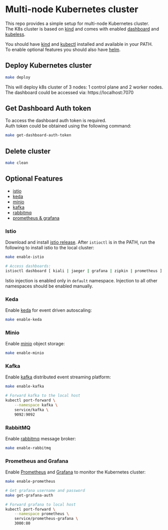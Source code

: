 # Multi-node Kubernetes cluster

This repo provides a simple setup for multi-node Kubernetes cluster.  
The K8s cluster is based on [kind](https://kind.sigs.k8s.io/) and comes with enabled [dashboard](https://kubernetes.io/docs/tasks/access-application-cluster/web-ui-dashboard/) and [kubeless](https://kubeless.io/).

You should have [kind](https://kind.sigs.k8s.io/docs/user/quick-start/) and [kubectl](https://kubernetes.io/docs/tasks/tools/install-kubectl/) installed and available in your PATH.  
To enable optional features you should also have [helm](https://helm.sh/docs/intro/install/).

## Deploy Kubernetes cluster

```sh
make deploy
```

This will deploy k8s cluster of 3 nodes: 1 control plane and 2 worker nodes.  
The dashboard could be accessed via: https://localhost:7070

## Get Dashboard Auth token

To access the dashboard auth token is required.  
Auth token could be obtained using the following command:

```sh
make get-dashboard-auth-token
```

## Delete cluster

```sh
make clean
```

## Optional Features

* [istio](#istio)
* [keda](#keda)
* [minio](#minio)
* [kafka](#kafka)
* [rabbitmq](#rabbitmq)
* [prometheus & grafana](#prometheus-and-grafana)

### Istio

Download and install [istio release](https://istio.io/latest/docs/setup/getting-started/#download).
After `istioctl` is in the PATH, run the following to install istio to the local cluster:
```sh
make enable-istio

# Access dashboards:
istioctl dashboard [ kiali | jaeger | grafana | zipkin | prometheus ]
```

Istio injection is enabled only in `default` namespace. Injection to all other namespaces should be enabled manually.

### Keda

Enable [keda](https://keda.sh/) for event driven autoscaling:
```sh
make enable-keda
```

### Minio

Enable [minio](https://min.io/) object storage:
```sh
make enable-minio
```

### Kafka

Enable [kafka](http://kafka.apache.org/) distributed event streaming platform:
```sh
make enable-kafka

# Forward kafka to the local host
kubectl port-forward \
    --namespace kafka \
    service/kafka \
    9092:9092
```

### RabbitMQ

Enable [rabbitmq](https://www.rabbitmq.com/) message broker:
```sh
make enable-rabbitmq
```

### Prometheus and Grafana

Enable [Prometheus](https://prometheus.io/) and [Grafana](https://grafana.com/) to monitor the Kubernetes cluster:
```sh
make enable-prometheus

# Get grafana username and password
make get-grafana-auth

# Forward grafana to local host
kubectl port-forward \
    --namespace prometheus \
    service/prometheus-grafana \
    3000:80
```
